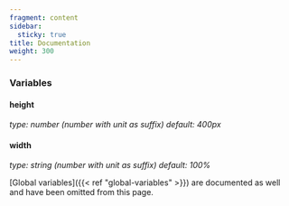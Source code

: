 ```yaml
---
fragment: content
sidebar:
  sticky: true
title: Documentation
weight: 300
---
```

  
### Variables

#### height
*type: number (number with unit as suffix)*
*default: 400px*

#### width
*type: string (number with unit as suffix)*
*default: 100%*

[Global variables]({{< ref "global-variables" >}}) are documented as well and have been omitted from this page.
